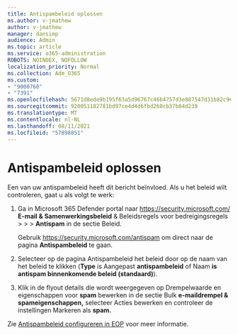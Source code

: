```yaml
---
title: Antispambeleid oplossen
ms.author: v-jmathew
author: v-jmathew
manager: dansimp
audience: Admin
ms.topic: article
ms.service: o365-administration
ROBOTS: NOINDEX, NOFOLLOW
localization_priority: Normal
ms.collection: Adm_O365
ms.custom:
- "9000760"
- "7391"
ms.openlocfilehash: 5671d8ede9b195f63a5d96767c46b4757d3e887547d31b82c969c36dc974f753
ms.sourcegitcommit: 920051182781bd97ce4d4d6fbd268cb37b84d239
ms.translationtype: MT
ms.contentlocale: nl-NL
ms.lasthandoff: 08/11/2021
ms.locfileid: "57898851"
---
```

# <a name="fix-anti-spam-policy"></a>Antispambeleid oplossen

Een van uw antispambeleid heeft dit bericht beïnvloed. Als u het beleid wilt controleren, gaat u als volgt te werk:

1. Ga in Microsoft 365 Defender portal naar <https://security.microsoft.com/> **E-mail & Samenwerkingsbeleid** & Beleidsregels voor bedreigingsregels \>  \>  \> **Antispam** in  de sectie Beleid.

   Gebruik <https://security.microsoft.com/antispam> om direct naar de pagina **Antispambeleid** te gaan.

2. Selecteer op de pagina Antispambeleid het beleid door op de naam van het beleid te klikken (**Type** is Aangepast **antispambeleid** of Naam **is** **antispam binnenkomende beleid (standaard)**). 

3. Klik in de flyout details die wordt weergegeven op Drempelwaarde en eigenschappen voor **spam** bewerken in de sectie Bulk **e-maildrempel & spameigenschappen,** selecteer Acties bewerken en controleer de instellingen Markeren als **spam.** 

Zie [Antispambeleid configureren in EOP](https://docs.microsoft.com/microsoft-365/security/office-365-security/configure-your-spam-filter-policies) voor meer informatie.
